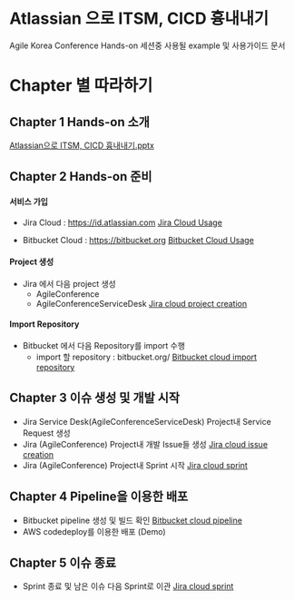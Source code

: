 # Atlassian 으로 ITSM, CICD 흉내내기
Agile Korea Conference Hands-on 세션중 사용될 example 및 사용가이드 문서

# Chapter 별 따라하기
## Chapter 1 Hands-on 소개
[Atlassian으로 ITSM, CICD 흉내내기.pptx](https://github.com/jacobbaek/agilekoreaconference/blob/master/files/)

## Chapter 2 Hands-on 준비
#### 서비스 가입
- Jira Cloud : https://id.atlassian.com
[Jira Cloud Usage](https://github.com/jacobbaek/agilekoreaconference/blob/master/files/Jira_Cloud_manual.pdf)

- Bitbucket Cloud : https://bitbucket.org
[Bitbucket Cloud Usage](https://github.com/jacobbaek/agilekoreaconference/blob/master/files/Bitbucket_Cloud_manual.pdf)

#### Project 생성
- Jira 에서 다음 project 생성
  - AgileConference
  - AgileConferenceServiceDesk
  [Jira cloud project creation](https://github.com/jacobbaek/agilekoreaconference/blob/master/files/Jira+cloud+project+creation.pdf)

#### Import Repository 
- Bitbucket 에서 다음 Repository를 import 수행
  - import 할 repository : bitbucket.org/
  [Bitbucket cloud import repository](files/Bitbucket+cloud+import+repository.pdf)

## Chapter 3 이슈 생성 및 개발 시작
- Jira Service Desk(AgileConferenceServiceDesk) Project내 Service Request 생성
- Jira (AgileConference) Project내 개발 Issue들 생성
  [Jira cloud issue creation](https://github.com/jacobbaek/agilekoreaconference/blob/master/files/Jira+cloud+issue+creation.pdf)
- Jira (AgileConference) Project내 Sprint 시작
  [Jira cloud sprint](https://github.com/jacobbaek/agilekoreaconference/blob/master/files/Jira+cloud+sprint.pdf)

## Chapter 4 Pipeline을 이용한 배포
- Bitbucket pipeline 생성 및 빌드 확인
  [Bitbucket cloud pipeline](https://github.com/jacobbaek/agilekoreaconference/blob/master/files/Bitbucket+cloud+pipeline.pdf)
- AWS codedeploy를 이용한 배포 (Demo)

## Chapter 5 이슈 종료
- Sprint 종료 및 남은 이슈 다음 Sprint로 이관
  [Jira cloud sprint](https://github.com/jacobbaek/agilekoreaconference/blob/master/files/Jira+cloud+sprint.pdf)

